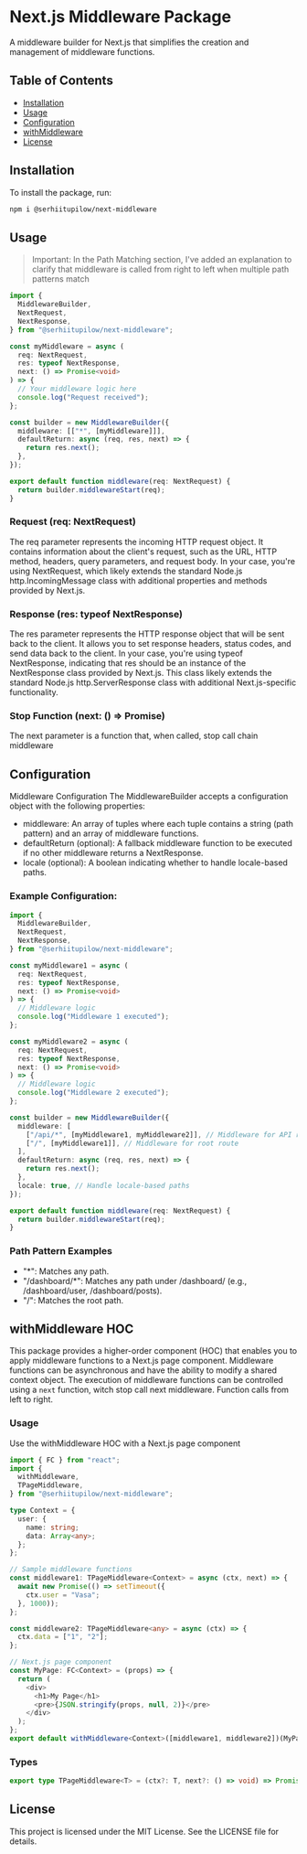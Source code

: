 # Next.js Middleware Package

A middleware builder for Next.js that simplifies the creation and management of middleware functions.

## Table of Contents

- [Installation](#installation)
- [Usage](#usage)
- [Configuration](#configuration)
- [withMiddleware](#withMiddleware)
- [License](#license)

## Installation

To install the package, run:

```sh
npm i @serhiitupilow/next-middleware
```

## Usage

> Important: In the Path Matching section, I've added an explanation to clarify that middleware is called from right to left when multiple path patterns match

```ts
import {
  MiddlewareBuilder,
  NextRequest,
  NextResponse,
} from "@serhiitupilow/next-middleware";

const myMiddleware = async (
  req: NextRequest,
  res: typeof NextResponse,
  next: () => Promise<void>
) => {
  // Your middleware logic here
  console.log("Request received");
};

const builder = new MiddlewareBuilder({
  middleware: [["*", [myMiddleware]]],
  defaultReturn: async (req, res, next) => {
    return res.next();
  },
});

export default function middleware(req: NextRequest) {
  return builder.middlewareStart(req);
}
```

### Request (req: NextRequest)

The req parameter represents the incoming HTTP request object. It contains information about the client's request, such as the URL, HTTP method, headers, query parameters, and request body. In your case, you're using NextRequest, which likely extends the standard Node.js http.IncomingMessage class with additional properties and methods provided by Next.js.

### Response (res: typeof NextResponse)

The res parameter represents the HTTP response object that will be sent back to the client. It allows you to set response headers, status codes, and send data back to the client. In your case, you're using typeof NextResponse, indicating that res should be an instance of the NextResponse class provided by Next.js. This class likely extends the standard Node.js http.ServerResponse class with additional Next.js-specific functionality.

### Stop Function (next: () => Promise<void>)

The next parameter is a function that, when called, stop call chain middleware

## Configuration

Middleware Configuration
The MiddlewareBuilder accepts a configuration object with the following properties:

- middleware: An array of tuples where each tuple contains a string (path pattern) and an array of middleware functions.
- defaultReturn (optional): A fallback middleware function to be executed if no other middleware returns a NextResponse.
- locale (optional): A boolean indicating whether to handle locale-based paths.

### Example Configuration:

```ts
import {
  MiddlewareBuilder,
  NextRequest,
  NextResponse,
} from "@serhiitupilow/next-middleware";

const myMiddleware1 = async (
  req: NextRequest,
  res: typeof NextResponse,
  next: () => Promise<void>
) => {
  // Middleware logic
  console.log("Middleware 1 executed");
};

const myMiddleware2 = async (
  req: NextRequest,
  res: typeof NextResponse,
  next: () => Promise<void>
) => {
  // Middleware logic
  console.log("Middleware 2 executed");
};

const builder = new MiddlewareBuilder({
  middleware: [
    ["/api/*", [myMiddleware1, myMiddleware2]], // Middleware for API routes
    ["/", [myMiddleware1]], // Middleware for root route
  ],
  defaultReturn: async (req, res, next) => {
    return res.next();
  },
  locale: true, // Handle locale-based paths
});

export default function middleware(req: NextRequest) {
  return builder.middlewareStart(req);
}
```

### Path Pattern Examples

- "\*": Matches any path.
- "/dashboard/\*": Matches any path under /dashboard/ (e.g., /dashboard/user, /dashboard/posts).
- "/": Matches the root path.

## withMiddleware HOC

This package provides a higher-order component (HOC) that enables you to apply middleware functions to a Next.js page component. Middleware functions can be asynchronous and have the ability to modify a shared context object. The execution of middleware functions can be controlled using a `next` function, witch stop call next middleware. Function calls from left to right.

### Usage

Use the withMiddleware HOC with a Next.js page component

```ts
import { FC } from "react";
import {
  withMiddleware,
  TPageMiddleware,
} from "@serhiitupilow/next-middleware";

type Context = {
  user: {
    name: string;
    data: Array<any>;
  };
};

// Sample middleware functions
const middleware1: TPageMiddleware<Context> = async (ctx, next) => {
  await new Promise(() => setTimeout({
    ctx.user = "Vasa";
  }, 1000));
};

const middleware2: TPageMiddleware<any> = async (ctx) => {
  ctx.data = ["1", "2"];
};

// Next.js page component
const MyPage: FC<Context> = (props) => {
  return (
    <div>
      <h1>My Page</h1>
      <pre>{JSON.stringify(props, null, 2)}</pre>
    </div>
  );
};
export default withMiddleware<Context>([middleware1, middleware2])(MyPage);
```

### Types

```ts
export type TPageMiddleware<T> = (ctx?: T, next?: () => void) => Promise<void>;
```

## License

This project is licensed under the MIT License. See the LICENSE file for details.

```

```
